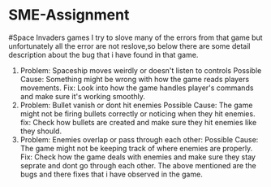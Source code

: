 # SME-Assignment
#Space Invaders games
I try to slove many of the errors from that game but unfortunately all the error are not reslove,so below there are some detail description about the bug that i have found in that game.
1)  Problem: Spaceship moves weirdly or doesn't listen to controls
   Possible Cause: Something might be wrong with how the game reads players movements.
   Fix: Look into how the game handles player's commands and make sure it's working smoothly.
2) Problem: Bullet vanish or dont hit enemies
   Possible Cause: The game might not be firing bullets correctly or noticing when they hit enemies.
   fix: Check how bullets are created and make sure they hit enemies like they should.
3) Problem: Enemies overlap or pass through each other:
    Possible Cause: The game might not be keeping track of where enemies are properly.
   Fix: Check how the game deals with enemies and make sure they stay seprate and dont go through each other.
   The above mentioned are the bugs and there fixes that i have observed in the game.
   

